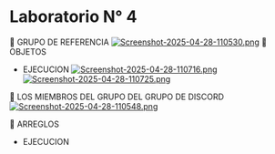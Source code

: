 # Laboratorio N° 4
📌 GRUPO DE REFERENCIA
[![Screenshot-2025-04-28-110530.png](https://i.postimg.cc/Gt61MTRS/Screenshot-2025-04-28-110530.png)](https://postimg.cc/9wPS0MrG)
📌 OBJETOS
- EJECUCION
[![Screenshot-2025-04-28-110716.png](https://i.postimg.cc/6qZ9xfMN/Screenshot-2025-04-28-110716.png)](https://postimg.cc/jnsVzPV8)
[![Screenshot-2025-04-28-110725.png](https://i.postimg.cc/KzwZWHrN/Screenshot-2025-04-28-110725.png)](https://postimg.cc/phQbhkSh)

📌 LOS MIEMBROS DEL GRUPO DEL GRUPO DE DISCORD
[![Screenshot-2025-04-28-110548.png](https://i.postimg.cc/CxQ6bpFm/Screenshot-2025-04-28-110548.png)](https://postimg.cc/TKn9XS5D)

📌 ARREGLOS
- EJECUCION



